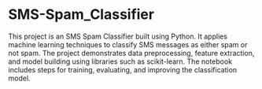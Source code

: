 # SMS-Spam_Classifier

This project is an SMS Spam Classifier built using Python. It applies machine learning techniques to classify SMS messages as either spam or not spam. The project demonstrates data preprocessing, feature extraction, and model building using libraries such as scikit-learn. The notebook includes steps for training, evaluating, and improving the classification model.
